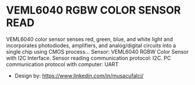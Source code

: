 # VEML6040 RGBW COLOR SENSOR READ

VEML6040 color sensor senses red, green, blue, and white light and incorporates photodiodes, amplifiers, and analog/digital circuits into a single chip using CMOS process... Sensor: VEML6040 RGBW Color Sensor with I2C Interface. Sensor reading communication protocol: I2C. PC communication protocol with computer: UART

- Design by: https://www.linkedin.com/in/musacufalci/
